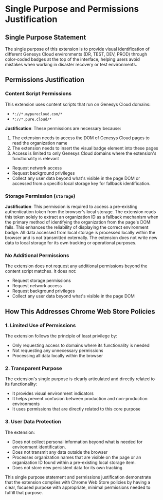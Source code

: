 # Single Purpose and Permissions Justification

## Single Purpose Statement

The single purpose of this extension is to provide visual identification of different Genesys Cloud environments (DR, TEST, DEV, PROD) through color-coded badges at the top of the interface, helping users avoid mistakes when working in disaster recovery or test environments.

## Permissions Justification

### Content Script Permissions

This extension uses content scripts that run on Genesys Cloud domains:
- `*://*.mypurecloud.com/*`
- `*://*.pure.cloud/*`

**Justification**: These permissions are necessary because:
1. The extension needs to access the DOM of Genesys Cloud pages to read the organization name
2. The extension needs to insert the visual badge element into these pages
3. Access is limited to only Genesys Cloud domains where the extension's functionality is relevant
- Request network access
- Request background privileges
- Collect any user data beyond what's visible in the page DOM or accessed from a specific local storage key for fallback identification.

### Storage Permission (`storage`)

**Justification**: This permission is required to access a pre-existing authentication token from the browser's local storage. The extension reads this token solely to extract an organization ID as a fallback mechanism when the primary method of identifying the organization from the page's DOM fails. This enhances the reliability of displaying the correct environment badge. All data accessed from local storage is processed locally within the browser and is not transmitted externally. The extension does not write new data to local storage for its own tracking or operational purposes.

### No Additional Permissions

The extension does not request any additional permissions beyond the content script matches. It does not:
- Request storage permissions
- Request network access
- Request background privileges
- Collect any user data beyond what's visible in the page DOM

## How This Addresses Chrome Web Store Policies

### 1. Limited Use of Permissions

The extension follows the principle of least privilege by:
- Only requesting access to domains where its functionality is needed
- Not requesting any unnecessary permissions
- Processing all data locally within the browser

### 2. Transparent Purpose

The extension's single purpose is clearly articulated and directly related to its functionality:
- It provides visual environment indicators
- It helps prevent confusion between production and non-production environments
- It uses permissions that are directly related to this core purpose

### 3. User Data Protection

The extension:
- Does not collect personal information beyond what is needed for environment identification.
- Does not transmit any data outside the browser
- Processes organization names that are visible on the page or an organization ID found within a pre-existing local storage item.
- Does not store new persistent data for its own tracking.

This single purpose statement and permissions justification demonstrate that the extension complies with Chrome Web Store policies by having a clear, focused purpose with appropriate, minimal permissions needed to fulfill that purpose. 